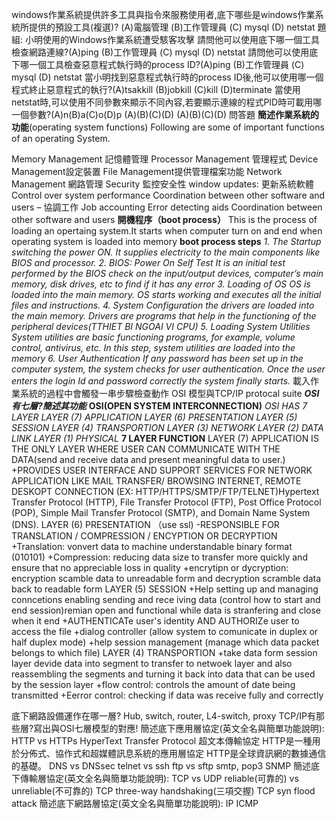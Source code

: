 windows作業系統提供許多工具與指令來服務使用者,底下哪些是windows作業系統所提供的預設工具(複選)? (A)電腦管理 (B)工作管理員 (C) mysql (D) netstat
題組:
小明使用的Windows作業系統遭受駭客攻擊
請問他可以使用底下哪一個工具檢查網路連線?(A)ping (B)工作管理員 (C) mysql (D) netstat
請問他可以使用底下哪一個工具檢查惡意程式執行時的process ID?(A)ping (B)工作管理員 (C) mysql (D) netstat
當小明找到惡意程式執行時的process ID後,他可以使用哪一個程式終止惡意程式的執行?(A)tsakkill (B)jobkill (C)kill (D)terminate
當使用netstat時,可以使用不同參數來顯示不同內容,若要顯示連線的程式PID時可載用哪一個參數?(A)n(B)a(C)o(D)p
(A)(B)(C)(D)
(A)(B)(C)(D)
問答題
**簡述作業系統的功能**(operating system functions)
Following are some of important functions of an operating System.

Memory Management 記憶體管理
Processor Management 管理程式
Device Management設定裝置
File Management提供管理檔案功能
Network Management 網路管理
Security 監控安全性
window updates: 更新系統軟體
Control over system performance
Coordination between other software and users – 協調工作
Job accounting
Error detecting aids
Coordination between other software and users
**開機程序（boot process）**
This is the process of loading an opertaing system.It starts when computer turn on and end when operating system is loaded into memory
**boot process steps**
_1. The Startup
switching the power ON. It supplies electricity to the main components like BIOS and processor.
_2. BIOS: Power On Self Test_
It is an initial test performed by the BIOS check on the input/output devices, computer’s main memory, disk drives, etc to find if it has any error
_3. Loading of OS_
OS is loaded into the main memory. OS starts working and executes all the initial files and instructions.
_4. System Configuration_
the drivers are loaded into the main memory. Drivers are programs that help in the functioning of the peripheral devices(TTHIET BI NGOAI VI CPU)
_5. Loading System Utilities_
System utilities are basic functioning programs, for example, volume control, antivirus, etc. In this step, system utilities are loaded into the memory
_6. User Authentication_
If any password has been set up in the computer system, the system checks for user authentication. Once the user enters the login Id and password correctly the system finally starts._
載入作業系統的過程中會觸發一串步驟檢查動作
OSI 模型與TCP/IP protocal suite
_**OSI有七層?簡述其功能**_
**OSI(OPEN SYSTEM INTERCONNECTION)**
_OSI HAS 7 LAYER
LAYER (7) APPLICATION
LAYER (6) PRESENTATION
LAYER (5) SESSION
LAYER (4) TRANSPORTION
LAYER (3) NETWORK
LAYER (2) DATA LINK
LAYER (1) PHYSICAL_
**7 LAYER FUNCTION**
LAYER (7) APPLICATION IS THE ONLY LAYER WHERE USER CAN COMMUNICATE WITH THE DATA(send and receive data and present meaningful data to user.)
+PROVIDES USER INTERFACE AND SUPPORT SERVICES FOR NETWORK APPLICATION LIKE MAIL TRANSFER/ BROWSING INTERNET, REMOTE DESKOPT CONNECTION (EX: HTTP/HTTPS/SMTP/FTP/TELNET)Hypertext Transfer Protocol (HTTP), File Transfer Protocol (FTP), Post Office Protocol (POP), Simple Mail Transfer Protocol (SMTP), and Domain Name System (DNS).
LAYER (6) PRESENTATION （use ssl)
-RESPONSIBLE FOR TRANSLATION / COMPRESSION / ENCYPTION OR DECRYPTION
 +Translation: vonvert data to machine understandable binary format (010101)
 +Compression: reducing data size to transfer more quickly and ensure that no appreciable loss in quality 
 +encrytipn or dycryption: encryption scamble data to unreadable form and decryption scramble data back to readable form
LAYER (5) SESSION 
 +Help setting up and managing conncetions enabling sending and rece
iving data (control how to start and end session)remian open and functional while data is stranfering and close when it end
 +AUTHENTICATe user's identity AND AUTHORIZe user to access the file
 +dialog controller (allow system to comunicate in duplex or half duplex mode)
 +help session management (manage which data packet belongs to which file)
LAYER (4) TRANSPORTION
 +take data form session layer devide data into segment to transfer to netwoek layer  and also reassembling the segments and turning it back into data that can be used by the session layer
 +flow control: controls the amount of date being transmitted
 +Eerror control: checking if data was receive fully and correctly 

底下網路設備運作在哪一層? Hub, switch, router, L4-switch, proxy
TCP/IP有那些層?寫出與OSI七層模型的對應!
簡述底下應用層協定(英文全名與簡單功能說明):
HTTP vs HTTPs
HyperText Transfer Protocol 超文本傳輸協定
HTTP是一種用於分佈式、協作式和超媒體訊息系統的應用層協定
HTTP是全球資訊網的數據通信的基礎。
DNS vs DNSsec
telnet vs ssh
ftp vs sftp
smtp, pop3
SNMP
簡述底下傳輸層協定(英文全名與簡單功能說明):
TCP vs UDP
reliable(可靠的) vs unreliable(不可靠的)
TCP three-way handshaking(三項交握)
TCP syn flood attack
簡述底下網路層協定(英文全名與簡單功能說明):
IP
ICMP

